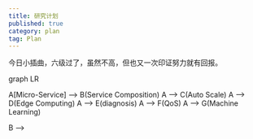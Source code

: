 ```yaml
---
title: 研究计划 
published: true
category: plan
tag: Plan 
---
```


今日小插曲，六级过了，虽然不高，但也又一次印证努力就有回报。

<div class="mermaid">
graph LR

A[Micro-Service] --> B(Service Composition)
A --> C(Auto Scale)
A --> D(Edge Computing)
A --> E(diagnosis)
A --> F(QoS)
A --> G(Machine Learning)

B -->
</div>
